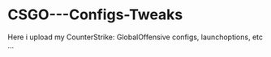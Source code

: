 # CSGO---Configs-Tweaks
Here i upload my CounterStrike: GlobalOffensive configs, launchoptions, etc ...
